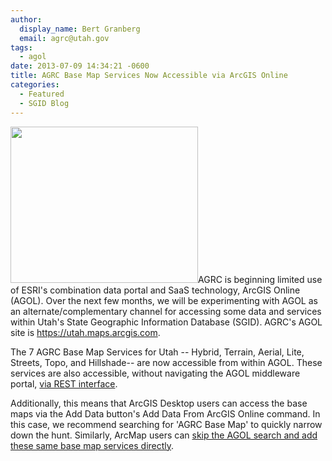 ```yaml
---
author:
  display_name: Bert Granberg
  email: agrc@utah.gov
tags:
  - agol
date: 2013-07-09 14:34:21 -0600
title: AGRC Base Map Services Now Accessible via ArcGIS Online
categories:
  - Featured
  - SGID Blog
---
```

<p><a href="{{ "/downloads/AGOLBaseMapSearch.png" | prepend: site.baseurl }}"><img src="{{ "/images/AGOLBaseMapSearch-300x250.png" | prepend: site.baseurl }}" alt="" title="AGOLBaseMapSearch" width="300" height="250" class="inline-text-left" /></a>AGRC is beginning limited use of ESRI's combination data portal and SaaS technology, ArcGIS Online (AGOL). Over the next few months, we will be experimenting with AGOL as an alternate/complementary channel for accessing some data and services within Utah's State Geographic Information Database (SGID). AGRC's AGOL site is <a href="https://utah.maps.arcgis.com">https://utah.maps.arcgis.com</a>.</p>
<p>The 7 AGRC Base Map Services for Utah -- Hybrid, Terrain, Aerial, Lite, Streets, Topo, and Hillshade-- are now accessible from within AGOL. These services are also accessible, without navigating the AGOL middleware portal, <a href="{{ "/data/base-map-and-imagery/" | prepend: site.baseurl }}">via REST interface</a>.</p>
<p>Additionally, this means that ArcGIS Desktop users can access the base maps via the Add Data button's Add Data From ArcGIS Online command. In this case, we recommend searching for 'AGRC Base Map' to quickly narrow down the hunt. Similarly, ArcMap users can <a href="{{ "/data/sgid-base-map-services-arcmap/" | prepend: site.baseurl }}">skip the AGOL search and add these same base map services directly</a>.</p>
